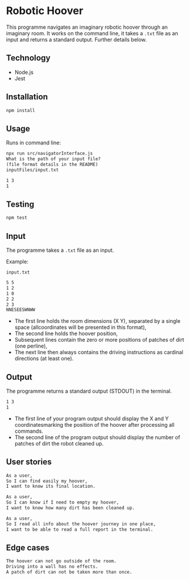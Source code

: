 # Robotic Hoover

This programme navigates an imaginary robotic hoover through an imaginary room. It works on the command line, it takes a `.txt` file as an input and returns a standard output. Further details below.

## Technology

- Node.js
- Jest

## Installation

```md
npm install
```

## Usage

Runs in command line:

```md
npx run src/navigatorInterface.js
What is the path of your input file?
(file format details in the README)
inputFiles/input.txt
```

```md
1 3
1
```

## Testing

```md
npm test
```

## Input

The programme takes a `.txt` file as an input.

Example:

`input.txt`

```txt
5 5
1 2
1 0
2 2
2 3
NNESEESWNWW
```

- The first line holds the room dimensions (X Y), separated by a single space (allcoordinates will be presented in this format),
- The second line holds the hoover position,
- Subsequent lines contain the zero or more positions of patches of dirt (one perline),
- The next line then always contains the driving instructions as cardinal directions (at least one).

## Output

The programme returns a standard output (STDOUT) in the terminal.

```md
1 3
1
```

- The first line of your program output should display the X and Y coordinatesmarking the position of the hoover after processing all commands.
- The second line of the program output should display the number of patches of dirt the robot cleaned up.

## User stories

```md
As a user,
So I can find easily my hoover,
I want to know its final location.

As a user,
So I can know if I need to empty my hoover,
I want to know how many dirt has been cleaned up.

As a user,
So I read all info about the hoover journey in one place,
I want to be able to read a full report in the terminal.
```

## Edge cases

```md
The hoover can not go outside of the room.
Driving into a wall has no effects.
A patch of dirt can not be taken more than once.
```

```

```
